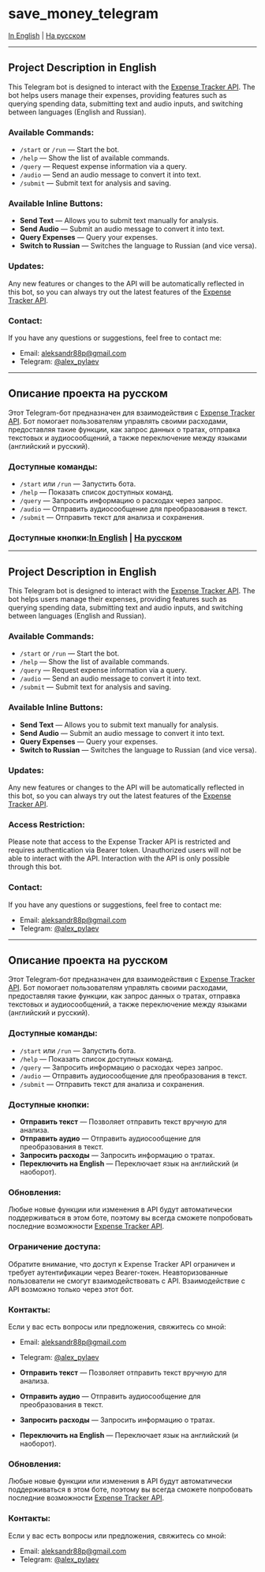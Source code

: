 # save_money_telegram

[In English](#project-description-in-english) | [На русском](#описание-проекта-на-русском)

---

## Project Description in English

This Telegram bot is designed to interact with the [Expense Tracker API](https://github.com/aleksandr88p/save_your_money). The bot helps users manage their expenses, providing features such as querying spending data, submitting text and audio inputs, and switching between languages (English and Russian).

### Available Commands:
- `/start` or `/run` — Start the bot.
- `/help` — Show the list of available commands.
- `/query` — Request expense information via a query.
- `/audio` — Send an audio message to convert it into text.
- `/submit` — Submit text for analysis and saving.

### Available Inline Buttons:
- **Send Text** — Allows you to submit text manually for analysis.
- **Send Audio** — Submit an audio message to convert it into text.
- **Query Expenses** — Query your expenses.
- **Switch to Russian** — Switches the language to Russian (and vice versa).

### Updates:
Any new features or changes to the API will be automatically reflected in this bot, so you can always try out the latest features of the [Expense Tracker API](https://github.com/aleksandr88p/save_your_money).

### Contact:
If you have any questions or suggestions, feel free to contact me:

- Email: [aleksandr88p@gmail.com](mailto:aleksandr88p@gmail.com)
- Telegram: [@alex_pylaev](https://t.me/alex_pylaev)

---

## Описание проекта на русском

Этот Telegram-бот предназначен для взаимодействия с [Expense Tracker API](https://github.com/aleksandr88p/save_your_money). Бот помогает пользователям управлять своими расходами, предоставляя такие функции, как запрос данных о тратах, отправка текстовых и аудиосообщений, а также переключение между языками (английский и русский).

### Доступные команды:
- `/start` или `/run` — Запустить бота.
- `/help` — Показать список доступных команд.
- `/query` — Запросить информацию о расходах через запрос.
- `/audio` — Отправить аудиосообщение для преобразования в текст.
- `/submit` — Отправить текст для анализа и сохранения.

### Доступные кнопки:[In English](#project-description-in-english) | [На русском](#описание-проекта-на-русском)

---

## Project Description in English

This Telegram bot is designed to interact with the [Expense Tracker API](https://github.com/aleksandr88p/save_your_money). The bot helps users manage their expenses, providing features such as querying spending data, submitting text and audio inputs, and switching between languages (English and Russian).

### Available Commands:
- `/start` or `/run` — Start the bot.
- `/help` — Show the list of available commands.
- `/query` — Request expense information via a query.
- `/audio` — Send an audio message to convert it into text.
- `/submit` — Submit text for analysis and saving.

### Available Inline Buttons:
- **Send Text** — Allows you to submit text manually for analysis.
- **Send Audio** — Submit an audio message to convert it into text.
- **Query Expenses** — Query your expenses.
- **Switch to Russian** — Switches the language to Russian (and vice versa).

### Updates:
Any new features or changes to the API will be automatically reflected in this bot, so you can always try out the latest features of the [Expense Tracker API](https://github.com/aleksandr88p/save_your_money).

### Access Restriction:
Please note that access to the Expense Tracker API is restricted and requires authentication via Bearer token. Unauthorized users will not be able to interact with the API. Interaction with the API is only possible through this bot.

### Contact:
If you have any questions or suggestions, feel free to contact me:

- Email: [aleksandr88p@gmail.com](mailto:aleksandr88p@gmail.com)
- Telegram: [@alex_pylaev](https://t.me/alex_pylaev)

---

## Описание проекта на русском

Этот Telegram-бот предназначен для взаимодействия с [Expense Tracker API](https://github.com/aleksandr88p/save_your_money). Бот помогает пользователям управлять своими расходами, предоставляя такие функции, как запрос данных о тратах, отправка текстовых и аудиосообщений, а также переключение между языками (английский и русский).

### Доступные команды:
- `/start` или `/run` — Запустить бота.
- `/help` — Показать список доступных команд.
- `/query` — Запросить информацию о расходах через запрос.
- `/audio` — Отправить аудиосообщение для преобразования в текст.
- `/submit` — Отправить текст для анализа и сохранения.

### Доступные кнопки:
- **Отправить текст** — Позволяет отправить текст вручную для анализа.
- **Отправить аудио** — Отправить аудиосообщение для преобразования в текст.
- **Запросить расходы** — Запросить информацию о тратах.
- **Переключить на English** — Переключает язык на английский (и наоборот).

### Обновления:
Любые новые функции или изменения в API будут автоматически поддерживаться в этом боте, поэтому вы всегда сможете попробовать последние возможности [Expense Tracker API](https://github.com/aleksandr88p/save_your_money).

### Ограничение доступа:
Обратите внимание, что доступ к Expense Tracker API ограничен и требует аутентификации через Bearer-токен. Неавторизованные пользователи не смогут взаимодействовать с API. Взаимодействие с API возможно только через этот бот.

### Контакты:
Если у вас есть вопросы или предложения, свяжитесь со мной:

- Email: [aleksandr88p@gmail.com](mailto:aleksandr88p@gmail.com)
- Telegram: [@alex_pylaev](https://t.me/alex_pylaev)

- **Отправить текст** — Позволяет отправить текст вручную для анализа.
- **Отправить аудио** — Отправить аудиосообщение для преобразования в текст.
- **Запросить расходы** — Запросить информацию о тратах.
- **Переключить на English** — Переключает язык на английский (и наоборот).

### Обновления:
Любые новые функции или изменения в API будут автоматически поддерживаться в этом боте, поэтому вы всегда сможете попробовать последние возможности [Expense Tracker API](https://github.com/aleksandr88p/save_your_money).

### Контакты:
Если у вас есть вопросы или предложения, свяжитесь со мной:

- Email: [aleksandr88p@gmail.com](mailto:aleksandr88p@gmail.com)
- Telegram: [@alex_pylaev](https://t.me/alex_pylaev)
